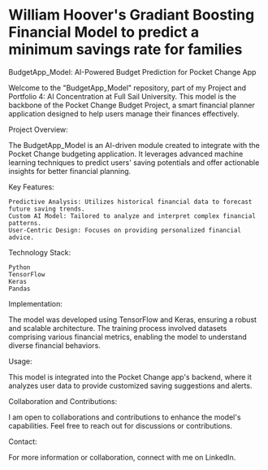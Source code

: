 # William Hoover's Gradiant Boosting Financial Model to predict a minimum savings rate for families

BudgetApp_Model: AI-Powered Budget Prediction for Pocket Change App

Welcome to the "BudgetApp_Model" repository, part of my Project and Portfolio 4: AI Concentration at Full Sail University. This model is the backbone of the Pocket Change Budget Project, a smart financial planner application designed to help users manage their finances effectively.

Project Overview:

The BudgetApp_Model is an AI-driven module created to integrate with the Pocket Change budgeting application. It leverages advanced machine learning techniques to predict users' saving potentials and offer actionable insights for better financial planning.

Key Features:

    Predictive Analysis: Utilizes historical financial data to forecast future saving trends.
    Custom AI Model: Tailored to analyze and interpret complex financial patterns.
    User-Centric Design: Focuses on providing personalized financial advice.

Technology Stack:

    Python
    TensorFlow
    Keras
    Pandas

Implementation:

The model was developed using TensorFlow and Keras, ensuring a robust and scalable architecture. The training process involved datasets comprising various financial metrics, enabling the model to understand diverse financial behaviors.

Usage:

This model is integrated into the Pocket Change app's backend, where it analyzes user data to provide customized saving suggestions and alerts.

Collaboration and Contributions:

I am open to collaborations and contributions to enhance the model's capabilities. Feel free to reach out for discussions or contributions.

Contact:

For more information or collaboration, connect with me on LinkedIn.
